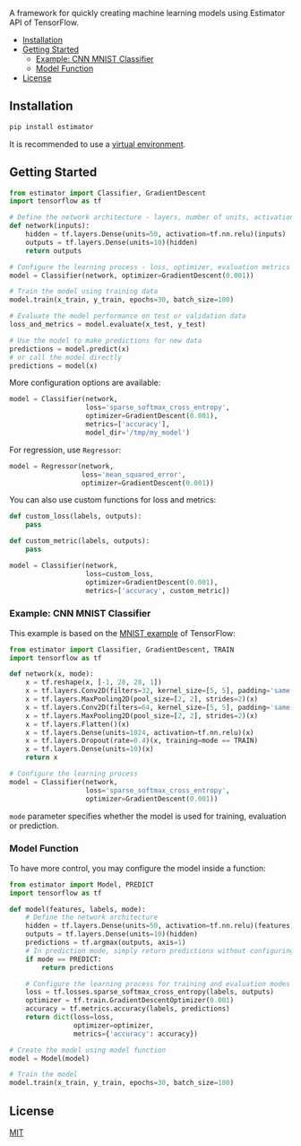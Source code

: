 A framework for quickly creating machine learning models using Estimator API of TensorFlow.

<!-- TOC depthFrom:2 depthTo:3 withLinks:1 updateOnSave:1 orderedList:0 -->

- [Installation](#installation)
- [Getting Started](#getting-started)
	- [Example: CNN MNIST Classifier](#example-cnn-mnist-classifier)
	- [Model Function](#model-function)
- [License](#license)

<!-- /TOC -->


## Installation

```sh
pip install estimator
```

It is recommended to use a [virtual environment].


## Getting Started

```py
from estimator import Classifier, GradientDescent
import tensorflow as tf

# Define the network architecture - layers, number of units, activations etc.
def network(inputs):
    hidden = tf.layers.Dense(units=50, activation=tf.nn.relu)(inputs)
    outputs = tf.layers.Dense(units=10)(hidden)
    return outputs

# Configure the learning process - loss, optimizer, evaluation metrics etc.
model = Classifier(network, optimizer=GradientDescent(0.001))

# Train the model using training data
model.train(x_train, y_train, epochs=30, batch_size=100)

# Evaluate the model performance on test or validation data
loss_and_metrics = model.evaluate(x_test, y_test)

# Use the model to make predictions for new data
predictions = model.predict(x)
# or call the model directly
predictions = model(x)
```

More configuration options are available:

```py
model = Classifier(network,
                   loss='sparse_softmax_cross_entropy',
                   optimizer=GradientDescent(0.001),
                   metrics=['accuracy'],
                   model_dir='/tmp/my_model')
```

For regression, use `Regressor`:

```py
model = Regressor(network,
                  loss='mean_squared_error',
                  optimizer=GradientDescent(0.001))
```

You can also use custom functions for loss and metrics:

```py
def custom_loss(labels, outputs):
    pass

def custom_metric(labels, outputs):
    pass

model = Classifier(network,
                   loss=custom_loss,
                   optimizer=GradientDescent(0.001),
                   metrics=['accuracy', custom_metric])
```

### Example: CNN MNIST Classifier

This example is based on the [MNIST example] of TensorFlow:

```py
from estimator import Classifier, GradientDescent, TRAIN
import tensorflow as tf

def network(x, mode):
    x = tf.reshape(x, [-1, 28, 28, 1])
    x = tf.layers.Conv2D(filters=32, kernel_size=[5, 5], padding='same', activation=tf.nn.relu)(x)
    x = tf.layers.MaxPooling2D(pool_size=[2, 2], strides=2)(x)
    x = tf.layers.Conv2D(filters=64, kernel_size=[5, 5], padding='same', activation=tf.nn.relu)(x)
    x = tf.layers.MaxPooling2D(pool_size=[2, 2], strides=2)(x)
    x = tf.layers.Flatten()(x)
    x = tf.layers.Dense(units=1024, activation=tf.nn.relu)(x)
    x = tf.layers.Dropout(rate=0.4)(x, training=mode == TRAIN)
    x = tf.layers.Dense(units=10)(x)
    return x

# Configure the learning process
model = Classifier(network,
                   loss='sparse_softmax_cross_entropy',
                   optimizer=GradientDescent(0.001))
```

`mode` parameter specifies whether the model is used for training, evaluation or prediction.

### Model Function

To have more control, you may configure the model inside a function:

```py
from estimator import Model, PREDICT
import tensorflow as tf

def model(features, labels, mode):
    # Define the network architecture
    hidden = tf.layers.Dense(units=50, activation=tf.nn.relu)(features)
    outputs = tf.layers.Dense(units=10)(hidden)
    predictions = tf.argmax(outputs, axis=1)
    # In prediction mode, simply return predictions without configuring learning process
    if mode == PREDICT:
        return predictions

    # Configure the learning process for training and evaluation modes
    loss = tf.losses.sparse_softmax_cross_entropy(labels, outputs)
    optimizer = tf.train.GradientDescentOptimizer(0.001)
    accuracy = tf.metrics.accuracy(labels, predictions)
    return dict(loss=loss,
                optimizer=optimizer,
                metrics={'accuracy': accuracy})

# Create the model using model function
model = Model(model)

# Train the model
model.train(x_train, y_train, epochs=30, batch_size=100)
```


## License

[MIT][license]


[license]: /LICENSE
[virtual environment]: https://docs.python.org/3/library/venv.html
[MNIST example]: https://www.tensorflow.org/tutorials/layers#building_the_cnn_mnist_classifier
